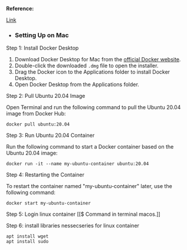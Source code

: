 **Reference:**

[Link](https://dev.to/brownian77/setting-up-a-local-development-environment-with-docker-on-mac-and-windows-peb)

- ### Setting Up on Mac

Step 1: Install Docker Desktop

1. Download Docker Desktop for Mac from the [official Docker website](https://docs.docker.com/get-docker).
2. Double-click the downloaded `.dmg` file to open the installer.
3. Drag the Docker icon to the Applications folder to install Docker Desktop.
4. Open Docker Desktop from the Applications folder.

Step 2: Pull Ubuntu 20.04 Image

Open Terminal and run the following command to pull the Ubuntu 20.04 image from Docker Hub:  

```
docker pull ubuntu:20.04
```

Step 3: Run Ubuntu 20.04 Container

Run the following command to start a Docker container based on the Ubuntu 20.04 image:  

```
docker run -it --name my-ubuntu-container ubuntu:20.04
```

Step 4: Restarting the Container

To restart the container named "my-ubuntu-container" later, use the following command:  

```
docker start my-ubuntu-container
```

Step 5: Login linux container [[$ Command in terminal macos.]]

Step 6: install libraries nessecseries for linux container
```
apt install wget
apt install sudo
```
